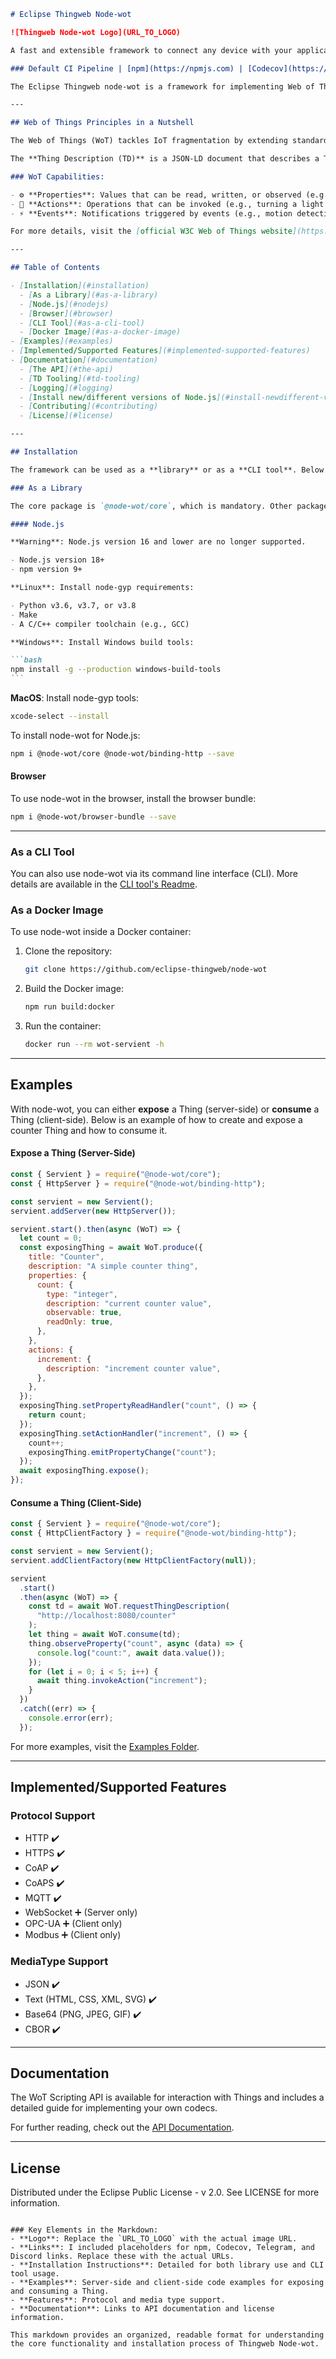 ````markdown
# Eclipse Thingweb Node-wot

![Thingweb Node-wot Logo](URL_TO_LOGO)

A fast and extensible framework to connect any device with your application.

### Default CI Pipeline | [npm](https://npmjs.com) | [Codecov](https://codecov.io) | [Telegram Group](https://t.me) | [Discord](https://discord.com) | Static Badge

The Eclipse Thingweb node-wot is a framework for implementing Web of Things servers and clients in Node.js. It is written from the ground up with TypeScript with the goal of providing a fast and extensible framework for IoT applications. Node-wot enables developers to create complex business logic without worrying about protocols and low-level details, leveraging a standard metadata format called Thing Description (TD).

---

## Web of Things Principles in a Nutshell

The Web of Things (WoT) tackles IoT fragmentation by extending standardized web technologies. It simplifies IoT application development, promoting flexibility and interoperability, while preserving existing IoT standards. WoT offers an adaptable, abstract architecture based on real-world use cases across domains.

The **Thing Description (TD)** is a JSON-LD document that describes a Thing and its capabilities, including network services (APIs), interactions, and security requirements. TD is the cornerstone of the Web of Things architecture and node-wot uses it to implement its functionalities.

### WoT Capabilities:

- ⚙️ **Properties**: Values that can be read, written, or observed (e.g., a temperature sensor with a current temperature property).
- 🦾 **Actions**: Operations that can be invoked (e.g., turning a light bulb on or off).
- ⚡ **Events**: Notifications triggered by events (e.g., motion detection by a sensor).

For more details, visit the [official W3C Web of Things website](https://www.w3.org/WoT/).

---

## Table of Contents

- [Installation](#installation)
  - [As a Library](#as-a-library)
  - [Node.js](#nodejs)
  - [Browser](#browser)
  - [CLI Tool](#as-a-cli-tool)
  - [Docker Image](#as-a-docker-image)
- [Examples](#examples)
- [Implemented/Supported Features](#implemented-supported-features)
- [Documentation](#documentation)
  - [The API](#the-api)
  - [TD Tooling](#td-tooling)
  - [Logging](#logging)
  - [Install new/different versions of Node.js](#install-newdifferent-versions-of-nodejs)
  - [Contributing](#contributing)
  - [License](#license)

---

## Installation

The framework can be used as a **library** or as a **CLI tool**. Below are the installation methods for each.

### As a Library

The core package is `@node-wot/core`, which is mandatory. Other packages are bindings for different protocols.

#### Node.js

**Warning**: Node.js version 16 and lower are no longer supported.

- Node.js version 18+
- npm version 9+

**Linux**: Install node-gyp requirements:

- Python v3.6, v3.7, or v3.8
- Make
- A C/C++ compiler toolchain (e.g., GCC)

**Windows**: Install Windows build tools:

```bash
npm install -g --production windows-build-tools
```
````

**MacOS**: Install node-gyp tools:

```bash
xcode-select --install
```

To install node-wot for Node.js:

```bash
npm i @node-wot/core @node-wot/binding-http --save
```

#### Browser

To use node-wot in the browser, install the browser bundle:

```bash
npm i @node-wot/browser-bundle --save
```

---

### As a CLI Tool

You can also use node-wot via its command line interface (CLI). More details are available in the [CLI tool's Readme](https://github.com/eclipse-thingweb/node-wot).

### As a Docker Image

To use node-wot inside a Docker container:

1. Clone the repository:
   ```bash
   git clone https://github.com/eclipse-thingweb/node-wot
   ```
2. Build the Docker image:
   ```bash
   npm run build:docker
   ```
3. Run the container:
   ```bash
   docker run --rm wot-servient -h
   ```

---

## Examples

With node-wot, you can either **expose** a Thing (server-side) or **consume** a Thing (client-side). Below is an example of how to create and expose a counter Thing and how to consume it.

#### Expose a Thing (Server-Side)

```javascript
const { Servient } = require("@node-wot/core");
const { HttpServer } = require("@node-wot/binding-http");

const servient = new Servient();
servient.addServer(new HttpServer());

servient.start().then(async (WoT) => {
  let count = 0;
  const exposingThing = await WoT.produce({
    title: "Counter",
    description: "A simple counter thing",
    properties: {
      count: {
        type: "integer",
        description: "current counter value",
        observable: true,
        readOnly: true,
      },
    },
    actions: {
      increment: {
        description: "increment counter value",
      },
    },
  });
  exposingThing.setPropertyReadHandler("count", () => {
    return count;
  });
  exposingThing.setActionHandler("increment", () => {
    count++;
    exposingThing.emitPropertyChange("count");
  });
  await exposingThing.expose();
});
```

#### Consume a Thing (Client-Side)

```javascript
const { Servient } = require("@node-wot/core");
const { HttpClientFactory } = require("@node-wot/binding-http");

const servient = new Servient();
servient.addClientFactory(new HttpClientFactory(null));

servient
  .start()
  .then(async (WoT) => {
    const td = await WoT.requestThingDescription(
      "http://localhost:8080/counter"
    );
    let thing = await WoT.consume(td);
    thing.observeProperty("count", async (data) => {
      console.log("count:", await data.value());
    });
    for (let i = 0; i < 5; i++) {
      await thing.invokeAction("increment");
    }
  })
  .catch((err) => {
    console.error(err);
  });
```

For more examples, visit the [Examples Folder](https://github.com/eclipse-thingweb/node-wot).

---

## Implemented/Supported Features

### Protocol Support

- HTTP ✔️
- HTTPS ✔️
- CoAP ✔️
- CoAPS ✔️
- MQTT ✔️
- WebSocket ➕ (Server only)
- OPC-UA ➕ (Client only)
- Modbus ➕ (Client only)

### MediaType Support

- JSON ✔️
- Text (HTML, CSS, XML, SVG) ✔️
- Base64 (PNG, JPEG, GIF) ✔️
- CBOR ✔️

---

## Documentation

The WoT Scripting API is available for interaction with Things and includes a detailed guide for implementing your own codecs.

For further reading, check out the [API Documentation](https://github.com/eclipse-thingweb/node-wot).

---

## License

Distributed under the Eclipse Public License - v 2.0. See LICENSE for more information.

```

### Key Elements in the Markdown:
- **Logo**: Replace the `URL_TO_LOGO` with the actual image URL.
- **Links**: I included placeholders for npm, Codecov, Telegram, and Discord links. Replace these with the actual URLs.
- **Installation Instructions**: Detailed for both library use and CLI tool usage.
- **Examples**: Server-side and client-side code examples for exposing and consuming a Thing.
- **Features**: Protocol and media type support.
- **Documentation**: Links to API documentation and license information.

This markdown provides an organized, readable format for understanding the core functionality and installation process of Thingweb Node-wot.
```

